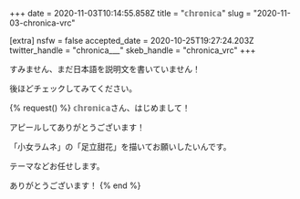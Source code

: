 +++
date = 2020-11-03T10:14:55.858Z
title = "𝕔𝕙𝕣𝕠𝕟𝕚𝕔𝕒"
slug = "2020-11-03-chronica-vrc"

[extra]
nsfw = false
accepted_date = 2020-10-25T19:27:24.203Z
twitter_handle = "chronica___"
skeb_handle = "chronica_vrc"
+++

すみません、まだ日本語を説明文を書いていません！

後ほどチェックしてみてください。

{% request() %}
𝕔𝕙𝕣𝕠𝕟𝕚𝕔𝕒さん、はじめまして！

アピールしてありがとうございます！

「小女ラムネ」の「足立甜花」を描いてお願いしたいんです。

テーマなどお任せします。

ありがとうございます！
{% end %}
